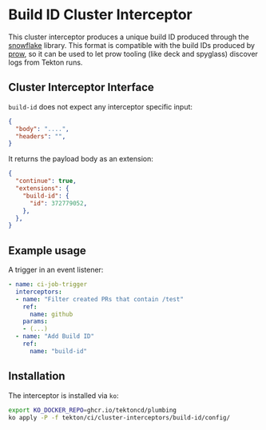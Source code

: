 # Build ID Cluster Interceptor

This cluster interceptor produces a unique build ID produced through the [snowflake](https://github.com/bwmarrin/snowflake)
library. This format is compatible with the build IDs produced by [prow](https://github.com/kubernetes/test-infra/tree/master/prow),
so it can be used to let prow tooling (like deck and spyglass) discover logs
from Tekton runs.

## Cluster Interceptor Interface

`build-id` does not expect any interceptor specific input:

```json
{
  "body": "....",
  "headers": "",
}
```

It returns the payload body as an extension:

```json
{
  "continue": true,
  "extensions": {
    "build-id": {
      "id": 372779052,
    },
  },
}
```

## Example usage

A trigger in an event listener:

```yaml
- name: ci-job-trigger
  interceptors:
  - name: "Filter created PRs that contain /test"
    ref:
      name: github
    params:
    - (...)
  - name: "Add Build ID"
    ref:
      name: "build-id"
```

## Installation

The interceptor is installed via `ko`:

```bash
export KO_DOCKER_REPO=ghcr.io/tektoncd/plumbing
ko apply -P -f tekton/ci/cluster-interceptors/build-id/config/
```
